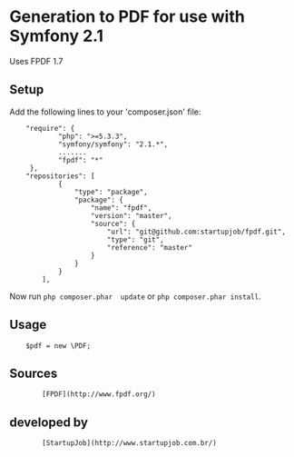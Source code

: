 Generation to PDF for use with Symfony 2.1
==============================

Uses FPDF 1.7

Setup
-----

Add the following lines to your 'composer.json' file:


        "require": {
                "php": ">=5.3.3",
                "symfony/symfony": "2.1.*",
                .......
                "fpdf": "*"
         },
        "repositories": [
                {
                    "type": "package",
                    "package": {
                        "name": "fpdf",
                        "version": "master",
                        "source": {
                            "url": "git@github.com:startupjob/fpdf.git",
                            "type": "git",
                            "reference": "master"
                        }
                    }
                }
            ],


Now run `php composer.phar  update` or `php composer.phar install`.

Usage
--------

        $pdf = new \PDF;
Sources
---------

            [FPDF](http://www.fpdf.org/)

developed by
---------

            [StartupJob](http://www.startupjob.com.br/)